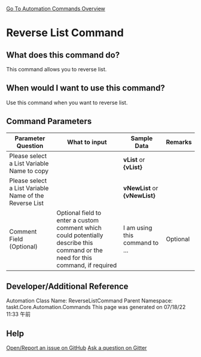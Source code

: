 <!--TITLE: Reverse List Command -->
<!-- SUBTITLE: a command in the List Commands group. -->
[Go To Automation Commands Overview](/automation-commands.md)


# Reverse List Command


## What does this command do?
This command allows you to reverse list.


## When would I want to use this command?
Use this command when you want to reverse list.


## Command Parameters
| Parameter Question   	| What to input  	|  Sample Data 	| Remarks  	|
| ---                    | ---               | ---           | ---       |
|Please select a List Variable Name to copy||**vList** or **{vList}**||
|Please select a List Variable Name of the Reverse List||**vNewList** or **{vNewList}**||
|Comment Field (Optional)|Optional field to enter a custom comment which could potentially describe this command or the need for this command, if required|I am using this command to ...|Optional|








## Developer/Additional Reference
Automation Class Name: ReverseListCommand
Parent Namespace: taskt.Core.Automation.Commands
This page was generated on 07/18/22 11:33 午前


## Help
[Open/Report an issue on GitHub](https://github.com/saucepleez/taskt/issues/new)
[Ask a question on Gitter](https://gitter.im/taskt-rpa/Lobby)
